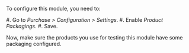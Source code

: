 To configure this module, you need to:

#. Go to *Purchase > Configuration > Settings*.
#. Enable *Product Packagings*.
#. Save.

Now, make sure the products you use for testing this module have some packaging
configured.
